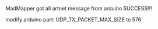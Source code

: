 MadMapper got all artnet message from arduino SUCCESS!!!

modify arduino part: UDP_TX_PACKET_MAX_SIZE to 576